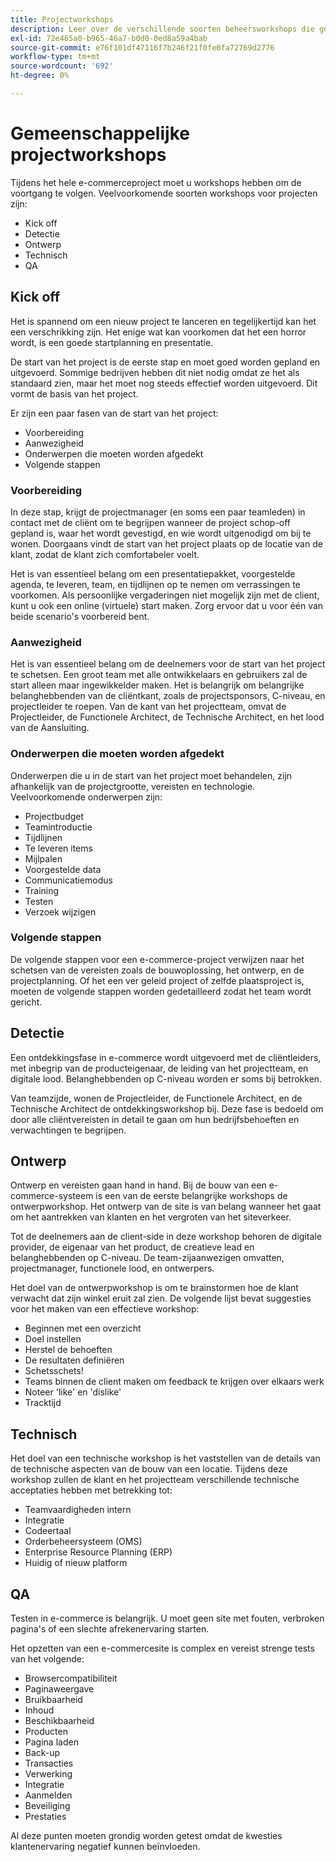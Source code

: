 ```yaml
---
title: Projectworkshops
description: Leer over de verschillende soorten beheersworkshops die gemeenschappelijk voor e-commerceprojecten zijn.
exl-id: 72e465a0-b965-46a7-b0d0-0ed8a59a4bab
source-git-commit: e76f101df47116f7b246f21f0fe0fa72769d2776
workflow-type: tm+mt
source-wordcount: '692'
ht-degree: 0%

---
```


# Gemeenschappelijke projectworkshops

Tijdens het hele e-commerceproject moet u workshops hebben om de voortgang te volgen. Veelvoorkomende soorten workshops voor projecten zijn:

- Kick off
- Detectie
- Ontwerp
- Technisch
- QA

## Kick off

Het is spannend om een nieuw project te lanceren en tegelijkertijd kan het een verschrikking zijn. Het enige wat kan voorkomen dat het een horror wordt, is een goede startplanning en presentatie.

De start van het project is de eerste stap en moet goed worden gepland en uitgevoerd. Sommige bedrijven hebben dit niet nodig omdat ze het als standaard zien, maar het moet nog steeds effectief worden uitgevoerd. Dit vormt de basis van het project.

Er zijn een paar fasen van de start van het project:

- Voorbereiding
- Aanwezigheid
- Onderwerpen die moeten worden afgedekt
- Volgende stappen

### Voorbereiding

In deze stap, krijgt de projectmanager (en soms een paar teamleden) in contact met de cliënt om te begrijpen wanneer de project schop-off gepland is, waar het wordt gevestigd, en wie wordt uitgenodigd om bij te wonen. Doorgaans vindt de start van het project plaats op de locatie van de klant, zodat de klant zich comfortabeler voelt.

Het is van essentieel belang om een presentatiepakket, voorgestelde agenda, te leveren, team, en tijdlijnen op te nemen om verrassingen te voorkomen. Als persoonlijke vergaderingen niet mogelijk zijn met de client, kunt u ook een online (virtuele) start maken. Zorg ervoor dat u voor één van beide scenario&#39;s voorbereid bent.

### Aanwezigheid

Het is van essentieel belang om de deelnemers voor de start van het project te schetsen. Een groot team met alle ontwikkelaars en gebruikers zal de start alleen maar ingewikkelder maken. Het is belangrijk om belangrijke belanghebbenden van de cliëntkant, zoals de projectsponsors, C-niveau, en projectleider te roepen. Van de kant van het projectteam, omvat de Projectleider, de Functionele Architect, de Technische Architect, en het lood van de Aansluiting.

### Onderwerpen die moeten worden afgedekt

Onderwerpen die u in de start van het project moet behandelen, zijn afhankelijk van de projectgrootte, vereisten en technologie. Veelvoorkomende onderwerpen zijn:

- Projectbudget
- Teamintroductie
- Tijdlijnen
- Te leveren items
- Mijlpalen
- Voorgestelde data
- Communicatiemodus
- Training
- Testen
- Verzoek wijzigen

### Volgende stappen

De volgende stappen voor een e-commerce-project verwijzen naar het schetsen van de vereisten zoals de bouwoplossing, het ontwerp, en de projectplanning. Of het een ver geleid project of zelfde plaatsproject is, moeten de volgende stappen worden gedetailleerd zodat het team wordt gericht.

## Detectie

Een ontdekkingsfase in e-commerce wordt uitgevoerd met de cliëntleiders, met inbegrip van de producteigenaar, de leiding van het projectteam, en digitale lood. Belanghebbenden op C-niveau worden er soms bij betrokken.

Van teamzijde, wonen de Projectleider, de Functionele Architect, en de Technische Architect de ontdekkingsworkshop bij. Deze fase is bedoeld om door alle cliëntvereisten in detail te gaan om hun bedrijfsbehoeften en verwachtingen te begrijpen.

## Ontwerp

Ontwerp en vereisten gaan hand in hand. Bij de bouw van een e-commerce-systeem is een van de eerste belangrijke workshops de ontwerpworkshop. Het ontwerp van de site is van belang wanneer het gaat om het aantrekken van klanten en het vergroten van het siteverkeer.

Tot de deelnemers aan de client-side in deze workshop behoren de digitale provider, de eigenaar van het product, de creatieve lead en belanghebbenden op C-niveau. De team-zijaanwezigen omvatten, projectmanager, functionele lood, en ontwerpers.

Het doel van de ontwerpworkshop is om te brainstormen hoe de klant verwacht dat zijn winkel eruit zal zien. De volgende lijst bevat suggesties voor het maken van een effectieve workshop:

- Beginnen met een overzicht
- Doel instellen
- Herstel de behoeften
- De resultaten definiëren
- Schetsschets!
- Teams binnen de client maken om feedback te krijgen over elkaars werk
- Noteer &#39;like&#39; en &#39;dislike&#39;
- Tracktijd

## Technisch

Het doel van een technische workshop is het vaststellen van de details van de technische aspecten van de bouw van een locatie. Tijdens deze workshop zullen de klant en het projectteam verschillende technische acceptaties hebben met betrekking tot:

- Teamvaardigheden intern
- Integratie
- Codeertaal
- Orderbeheersysteem (OMS)
- Enterprise Resource Planning (ERP)
- Huidig of nieuw platform

## QA

Testen in e-commerce is belangrijk. U moet geen site met fouten, verbroken pagina&#39;s of een slechte afrekenervaring starten.

Het opzetten van een e-commercesite is complex en vereist strenge tests van het volgende:

- Browsercompatibiliteit
- Paginaweergave
- Bruikbaarheid
- Inhoud
- Beschikbaarheid
- Producten
- Pagina laden
- Back-up
- Transacties
- Verwerking
- Integratie
- Aanmelden
- Beveiliging
- Prestaties

Al deze punten moeten grondig worden getest omdat de kwesties klantenervaring negatief kunnen beïnvloeden.
